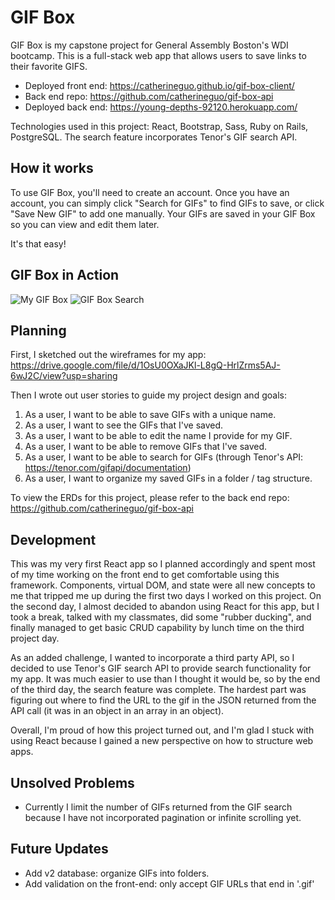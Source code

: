 # GIF Box
GIF Box is my capstone project for General Assembly Boston's WDI bootcamp. This is a full-stack web app that allows users to save links to their favorite GIFS.

- Deployed front end: https://catherineguo.github.io/gif-box-client/
- Back end repo: https://github.com/catherineguo/gif-box-api
- Deployed back end: https://young-depths-92120.herokuapp.com/

Technologies used in this project: React, Bootstrap, Sass, Ruby on Rails, PostgreSQL. The search feature incorporates Tenor's GIF search API.

## How it works
To use GIF Box, you'll need to create an account. Once you have an account, you can simply click "Search for GIFs" to find GIFs to save, or click "Save New GIF" to add one manually. Your GIFs are saved in your GIF Box so you can view and edit them later.

It's that easy!

## GIF Box in Action

![My GIF Box](https://i.imgur.com/KYNNzyC.jpg)
![GIF Box Search](https://i.imgur.com/C2H8qUf.jpg)

## Planning
First, I sketched out the wireframes for my app: https://drive.google.com/file/d/1OsU0OXaJKl-L8gQ-HrlZrms5AJ-6wJ2C/view?usp=sharing

Then I wrote out user stories to guide my project design and goals:

1. As a user, I want to be able to save GIFs with a unique name.
2. As a user, I want to see the GIFs that I've saved.
3. As a user, I want to be able to edit the name I provide for my GIF.
4. As a user, I want to be able to remove GIFs that I've saved.
5. As a user, I want to be able to search for GIFs (through Tenor's API: https://tenor.com/gifapi/documentation)
6. As a user, I want to organize my saved GIFs in a folder / tag structure.

To view the ERDs for this project, please refer to the back end repo: https://github.com/catherineguo/gif-box-api

## Development
This was my very first React app so I planned accordingly and spent most of my time working on the front end to get comfortable using this framework. Components, virtual DOM, and state were all new concepts to me that tripped me up during the first two days I worked on this project. On the second day, I almost decided to abandon using React for this app, but I took a break, talked with my classmates, did some "rubber ducking", and finally managed to get basic CRUD capability by lunch time on the third project day.

As an added challenge, I wanted to incorporate a third party API, so I decided to use Tenor's GIF search API to provide search functionality for my app. It was much easier to use than I thought it would be, so by the end of the third day, the search feature was complete. The hardest part was figuring out where to find the URL to the gif in the JSON returned from the API call (it was in an object in an array in an object).

Overall, I'm proud of how this project turned out, and I'm glad I stuck with using React because I gained a new perspective on how to structure web apps.

## Unsolved Problems
- Currently I limit the number of GIFs returned from the GIF search because I have not incorporated pagination or infinite scrolling yet.

## Future Updates
- Add v2 database: organize GIFs into folders.
- Add validation on the front-end: only accept GIF URLs that end in '.gif'
